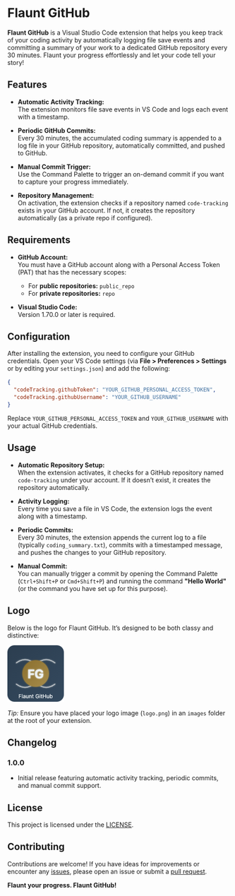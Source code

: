 # Flaunt GitHub

**Flaunt GitHub** is a Visual Studio Code extension that helps you keep track of your coding activity by automatically logging file save events and committing a summary of your work to a dedicated GitHub repository every 30 minutes. Flaunt your progress effortlessly and let your code tell your story!

## Features

- **Automatic Activity Tracking:**  
  The extension monitors file save events in VS Code and logs each event with a timestamp.

- **Periodic GitHub Commits:**  
  Every 30 minutes, the accumulated coding summary is appended to a log file in your GitHub repository, automatically committed, and pushed to GitHub.

- **Manual Commit Trigger:**  
  Use the Command Palette to trigger an on-demand commit if you want to capture your progress immediately.

- **Repository Management:**  
  On activation, the extension checks if a repository named `code-tracking` exists in your GitHub account. If not, it creates the repository automatically (as a private repo if configured).

## Requirements

- **GitHub Account:**  
  You must have a GitHub account along with a Personal Access Token (PAT) that has the necessary scopes:
  - For **public repositories:** `public_repo`
  - For **private repositories:** `repo`

- **Visual Studio Code:**  
  Version 1.70.0 or later is required.


## Configuration

After installing the extension, you need to configure your GitHub credentials. Open your VS Code settings (via **File > Preferences > Settings** or by editing your `settings.json`) and add the following:

```json
{
  "codeTracking.githubToken": "YOUR_GITHUB_PERSONAL_ACCESS_TOKEN",
  "codeTracking.githubUsername": "YOUR_GITHUB_USERNAME"
}
```

Replace `YOUR_GITHUB_PERSONAL_ACCESS_TOKEN` and `YOUR_GITHUB_USERNAME` with your actual GitHub credentials.

## Usage

- **Automatic Repository Setup:**  
  When the extension activates, it checks for a GitHub repository named `code-tracking` under your account. If it doesn’t exist, it creates the repository automatically.

- **Activity Logging:**  
  Every time you save a file in VS Code, the extension logs the event along with a timestamp.

- **Periodic Commits:**  
  Every 30 minutes, the extension appends the current log to a file (typically `coding_summary.txt`), commits with a timestamped message, and pushes the changes to your GitHub repository.

- **Manual Commit:**  
  You can manually trigger a commit by opening the Command Palette (`Ctrl+Shift+P` or `Cmd+Shift+P`) and running the command **"Hello World"** (or the command you have set up for this purpose).

## Logo

Below is the logo for Flaunt GitHub. It’s designed to be both classy and distinctive:

![Flaunt GitHub Logo](images/logo.png)

*Tip:* Ensure you have placed your logo image (`logo.png`) in an `images` folder at the root of your extension.

## Changelog

### 1.0.0
- Initial release featuring automatic activity tracking, periodic commits, and manual commit support.

## License

This project is licensed under the [LICENSE](LICENSE).

## Contributing

Contributions are welcome! If you have ideas for improvements or encounter any [issues](https://github.com/vib795/flaunt-github/issues), please open an issue or submit a [pull request](https://github.com/vib795/flaunt-github/pulls).

**Flaunt your progress. Flaunt GitHub!**
